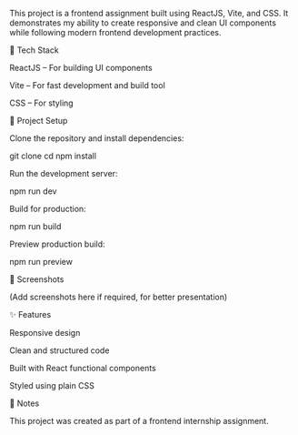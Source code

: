 This project is a frontend assignment built using ReactJS, Vite, and CSS. It demonstrates my ability to create responsive and clean UI components while following modern frontend development practices.

🚀 Tech Stack

ReactJS – For building UI components

Vite – For fast development and build tool

CSS – For styling

📂 Project Setup

Clone the repository and install dependencies:

git clone <your-repo-link>
cd <project-folder>
npm install


Run the development server:

npm run dev


Build for production:

npm run build


Preview production build:

npm run preview

📸 Screenshots

(Add screenshots here if required, for better presentation)

✨ Features

Responsive design

Clean and structured code

Built with React functional components

Styled using plain CSS

📌 Notes

This project was created as part of a frontend internship assignment.
